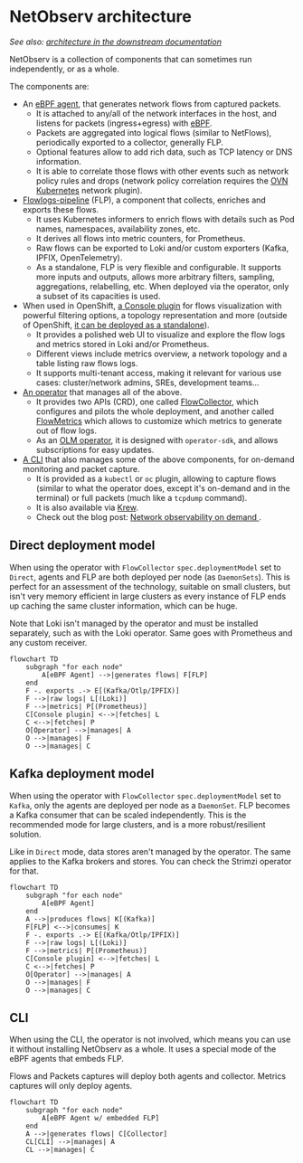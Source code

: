 # NetObserv architecture

_See also: [architecture in the downstream documentation](https://docs.openshift.com/container-platform/latest/observability/network_observability/understanding-network-observability-operator.html#network-observability-architecture_nw-network-observability-operator)_

NetObserv is a collection of components that can sometimes run independently, or as a whole.

The components are:

- An [eBPF agent](https://github.com/netobserv/netobserv-ebpf-agent), that generates network flows from captured packets.
  - It is attached to any/all of the network interfaces in the host, and listens for packets (ingress+egress) with [eBPF](https://ebpf.io/).
  - Packets are aggregated into logical flows (similar to NetFlows), periodically exported to a collector, generally FLP.
  - Optional features allow to add rich data, such as TCP latency or DNS information.
  - It is able to correlate those flows with other events such as network policy rules and drops (network policy correlation requires the [OVN Kubernetes](https://github.com/ovn-org/ovn-kubernetes/) network plugin).
- [Flowlogs-pipeline](https://github.com/netobserv/flowlogs-pipeline) (FLP), a component that collects, enriches and exports these flows.
  - It uses Kubernetes informers to enrich flows with details such as Pod names, namespaces, availability zones, etc.
  - It derives all flows into metric counters, for Prometheus.
  - Raw flows can be exported to Loki and/or custom exporters (Kafka, IPFIX, OpenTelemetry).
  - As a standalone, FLP is very flexible and configurable. It supports more inputs and outputs, allows more arbitrary filters, sampling, aggregations, relabelling, etc. When deployed via the operator, only a subset of its capacities is used.
- When used in OpenShift, [a Console plugin](https://github.com/netobserv/network-observability-console-plugin) for flows visualization with powerful filtering options, a topology representation and more (outside of OpenShift, [it can be deployed as a standalone](https://github.com/netobserv/network-observability-operator/blob/main/FAQ.md#how-do-i-visualize-flows-and-metrics)).
  - It provides a polished web UI to visualize and explore the flow logs and metrics stored in Loki and/or Prometheus.
  - Different views include metrics overview, a network topology and a table listing raw flows logs.
  - It supports multi-tenant access, making it relevant for various use cases: cluster/network admins, SREs, development teams...
- [An operator](https://github.com/netobserv/network-observability-operator) that manages all of the above.
  - It provides two APIs (CRD), one called [FlowCollector](https://github.com/netobserv/network-observability-operator/blob/main/docs/FlowCollector.md), which configures and pilots the whole deployment, and another called [FlowMetrics](https://github.com/netobserv/network-observability-operator/blob/main/docs/FlowMetric.md) which allows to customize which metrics to generate out of flow logs.
  - As an [OLM operator](https://olm.operatorframework.io/), it is designed with `operator-sdk`, and allows subscriptions for easy updates.
- [A CLI](https://github.com/netobserv/network-observability-cli) that also manages some of the above components, for on-demand monitoring and packet capture.
  - It is provided as a `kubectl` or `oc` plugin, allowing to capture flows (similar to what the operator does, except it's on-demand and in the terminal) or full packets (much like a `tcpdump` command).
  - It is also available via [Krew](https://krew.sigs.k8s.io/).
  - Check out the blog post: [Network observability on demand ](https://developers.redhat.com/articles/2024/09/17/network-observability-demand#what_is_the_network_observability_cli_).

## Direct deployment model

When using the operator with `FlowCollector` `spec.deploymentModel` set to `Direct`, agents and FLP are both deployed per node (as `DaemonSets`). This is perfect for an assessment of the technology, suitable on small clusters, but isn't very memory efficient in large clusters as every instance of FLP ends up caching the same cluster information, which can be huge.

Note that Loki isn't managed by the operator and must be installed separately, such as with the Loki operator. Same goes with Prometheus and any custom receiver.

<!-- You can use https://mermaid.live/ to test it -->

```mermaid
flowchart TD
    subgraph "for each node"
        A[eBPF Agent] -->|generates flows| F[FLP]
    end
    F -. exports .-> E[(Kafka/Otlp/IPFIX)]
    F -->|raw logs| L[(Loki)]
    F -->|metrics| P[(Prometheus)]
    C[Console plugin] <-->|fetches| L
    C <-->|fetches| P
    O[Operator] -->|manages| A
    O -->|manages| F
    O -->|manages| C
```

## Kafka deployment model

When using the operator with `FlowCollector` `spec.deploymentModel` set to `Kafka`, only the agents are deployed per node as a `DaemonSet`. FLP becomes a Kafka consumer that can be scaled independently. This is the recommended mode for large clusters, and is a more robust/resilient solution.

Like in `Direct` mode, data stores aren't managed by the operator. The same applies to the Kafka brokers and stores. You can check the Strimzi operator for that.

<!-- You can use https://mermaid.live/ to test it -->

```mermaid
flowchart TD
    subgraph "for each node"
        A[eBPF Agent]
    end
    A -->|produces flows| K[(Kafka)]
    F[FLP] <-->|consumes| K
    F -. exports .-> E[(Kafka/Otlp/IPFIX)]
    F -->|raw logs| L[(Loki)]
    F -->|metrics| P[(Prometheus)]
    C[Console plugin] <-->|fetches| L
    C <-->|fetches| P
    O[Operator] -->|manages| A
    O -->|manages| F
    O -->|manages| C
```

## CLI

When using the CLI, the operator is not involved, which means you can use it without installing NetObserv as a whole. It uses a special mode of the eBPF agents that embeds FLP.

Flows and Packets captures will deploy both agents and collector.
Metrics captures will only deploy agents.

<!-- You can use https://mermaid.live/ to test it -->

```mermaid
flowchart TD
    subgraph "for each node"
        A[eBPF Agent w/ embedded FLP]
    end
    A -->|generates flows| C[Collector]
    CL[CLI] -->|manages| A
    CL -->|manages| C
```

